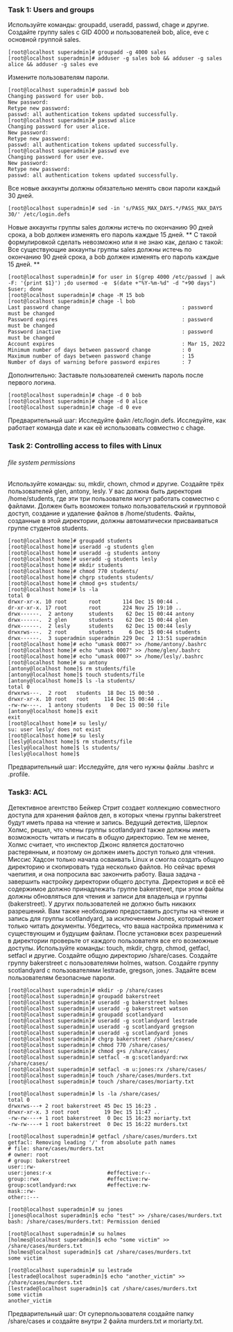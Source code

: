 ### Task 1: Users and groups
Используйте команды: groupadd, useradd, passwd, chage и другие.  
Создайте группу sales с GID 4000 и пользователей bob, alice, eve c основной группой sales.  
```
[root@localhost superadmin]# groupadd -g 4000 sales
[root@localhost superadmin]# adduser -g sales bob && adduser -g sales alice && adduser -g sales eve
```
Измените пользователям пароли.
```
[root@localhost superadmin]# passwd bob
Changing password for user bob.
New password: 
Retype new password: 
passwd: all authentication tokens updated successfully.
[root@localhost superadmin]# passwd alice
Changing password for user alice.
New password: 
Retype new password: 
passwd: all authentication tokens updated successfully.
[root@localhost superadmin]# passwd eve
Changing password for user eve.
New password: 
Retype new password: 
passwd: all authentication tokens updated successfully.
```
Все новые аккаунты должны обязательно менять свои пароли 
каждый 30 дней.
```
[root@localhost superadmin]# sed -in 's/PASS_MAX_DAYS.*/PASS_MAX_DAYS  30/' /etc/login.defs 
```
Новые аккаунты группы sales должны истечь по окончанию 90 
дней срока, а bob должен изменять его пароль каждые 15 
дней.
** С такой формулировкой сделать невозможно или я не знаю как, делаю с такой: 
Все существующие аккаунты группы sales должны истечь по окончанию 90 
дней срока, а bob должен изменять его пароль каждые 15 
дней. **
```
[root@localhost superadmin]# for user in $(grep 4000 /etc/passwd | awk -F: '{print $1}') ;do usermod -e  $(date +"%Y-%m-%d" -d "+90 days") $user; done
[root@localhost superadmin]# chage -M 15 bob
[root@localhost superadmin]# chage -l bob
Last password change                                    : password must be changed
Password expires                                        : password must be changed
Password inactive                                       : password must be changed
Account expires                                         : Mar 15, 2022
Minimum number of days between password change          : 0
Maximum number of days between password change          : 15
Number of days of warning before password expires       : 7
```
Дополнительно:
Заставьте пользователей сменить пароль после первого 
логина.
```
[root@localhost superadmin]# chage -d 0 bob
[root@localhost superadmin]# chage -d 0 alice
[root@localhost superadmin]# chage -d 0 eve
```
Предварительный шаг:
Исследуйте файл /etc/login.defs.
Исследуйте, как работает команда date и как её использовать 
совместно с chage.
### Task 2: Controlling access to files with Linux 
###### file system permissions
Используйте команды: su, mkdir, chown, chmod и другие.
Создайте трёх пользователей glen, antony, lesly.
У вас должна быть директория /home/students, где эти три 
пользователя могут работать совместно с файлами.
Должен быть возможен только пользовательский и групповой 
доступ, создание и удаление файлов в /home/students. 
Файлы, созданные в этой директории, должны автоматически 
присваиваться группе студентов students.
```
[root@localhost home]# groupadd students
[root@localhost home]# useradd -g students glen
[root@localhost home]# useradd -g students antony
[root@localhost home]# useradd -g students lesly
[root@localhost home]# mkdir students
[root@localhost home]# chmod 770 students/
[root@localhost home]# chgrp students students/
[root@localhost home]# chmod g+s students/
[root@localhost home]# ls -la
total 0
drwxr-xr-x. 10 root       root       114 Dec 15 00:44 .
dr-xr-xr-x. 17 root       root       224 Nov 25 19:10 ..
drwx------.  2 antony     students    62 Dec 15 00:44 antony
drwx------.  2 glen       students    62 Dec 15 00:44 glen
drwx------.  2 lesly      students    62 Dec 15 00:44 lesly
drwxrws---.  2 root       students     6 Dec 15 00:44 students
drwx------.  3 superadmin superadmin 229 Dec  2 13:51 superadmin
[root@localhost home]# echo "umask 0007" >> /home/antony/.bashrc 
[root@localhost home]# echo "umask 0007" >> /home/glen/.bashrc 
[root@localhost home]# echo "umask 0007" >> /home/lesly/.bashrc 
[root@localhost home]# su antony
[antony@localhost home]$ rm students/file 
[antony@localhost home]$ touch students/file
[antony@localhost home]$ ls -la students/
total 0
drwxrws---.  2 root   students  18 Dec 15 00:50 .
drwxr-xr-x. 10 root   root     114 Dec 15 00:44 ..
-rw-rw----.  1 antony students   0 Dec 15 00:50 file
[antony@localhost home]$ exit
exit
[root@localhost home]# su lesly/
su: user lesly/ does not exist
[root@localhost home]# su lesly
[lesly@localhost home]$ rm students/file 
[lesly@localhost home]$ ls students/
[lesly@localhost home]$ 
```
Предварительный шаг:
Исследуйте, для чего нужны файлы .bashrc и .profile.
### Task3: ACL
Детективное агентство Бейкер Стрит создает коллекцию 
совместного доступа для хранения файлов дел, в которых 
члены группы bakerstreet будут иметь права на чтение и 
запись.
Ведущий детектив, Шерлок Холмс, решил, что члены группы 
scotlandyard также должны иметь возможность читать и 
писать в общую директорию. Тем не менее, Холмс считает, что 
инспектор Джонс является достаточно растерянным, и поэтому 
он должен иметь доступ только для чтения. 
Миссис Хадсон только начала осваивать Linux и смогла создать 
общую директорию и скопировать туда несколько файлов. Но 
сейчас время чаепития, и она попросила вас закончить работу.
Ваша задача - завершить настройку директории общего 
доступа. 
Директория и всё её содержимое должно принадлежать группе
bakerstreet, при этом файлы должны обновляться для чтения 
и записи для владельца и группы (bakerstreet). У других 
пользователей не должно быть никаких разрешений. 
Вам также необходимо предоставить доступы на чтение и 
запись для группы scotlandyard, за исключением Jones, 
который может только читать документы.
Убедитесь, что ваша настройка применима к существующим и 
будущим файлам. После установки всех разрешений в 
директории проверьте от каждого пользователя все его 
возможные доступы.
Используйте команды: touch, mkdir, chgrp, chmod, getfacl, setfacl
и другие. 
Создайте общую директорию /share/cases.
Создайте группу bakerstreet с пользователями holmes, 
watson.
Создайте группу scotlandyard с пользователями lestrade, 
gregson, jones.
Задайте всем пользователям безопасные пароли.
```
[root@localhost superadmin]# mkdir -p /share/cases
[root@localhost superadmin]# groupadd bakerstreet
[root@localhost superadmin]# useradd -g bakerstreet holmes
[root@localhost superadmin]# useradd -g bakerstreet watson
[root@localhost superadmin]# groupadd scotlandyard
[root@localhost superadmin]# useradd -g scotlandyard lestrade
[root@localhost superadmin]# useradd -g scotlandyard gregson
[root@localhost superadmin]# useradd -g scotlandyard jones
[root@localhost superadmin]# chgrp bakerstreet /share/cases/
[root@localhost superadmin]# chmod 770 /share/cases/
[root@localhost superadmin]# chmod g+s /share/cases/
[root@localhost superadmin]# setfacl -m g:scotlandyard:rwx /share/cases/
[root@localhost superadmin]# setfacl -m u:jones:rx /share/cases/
[root@localhost superadmin]# touch /share/cases/murders.txt
[root@localhost superadmin]# touch /share/cases/moriarty.txt

[root@localhost superadmin]# ls -la /share/cases/
total 0
drwxrws---+ 2 root bakerstreet 45 Dec 15 16:23 .
drwxr-xr-x. 3 root root        19 Dec 15 11:47 ..
-rw-rw----+ 1 root bakerstreet  0 Dec 15 16:23 moriarty.txt
-rw-rw----+ 1 root bakerstreet  0 Dec 15 16:22 murders.txt

[root@localhost superadmin]# getfacl /share/cases/murders.txt 
getfacl: Removing leading '/' from absolute path names
# file: share/cases/murders.txt
# owner: root
# group: bakerstreet
user::rw-
user:jones:r-x                  #effective:r--
group::rwx                      #effective:rw-
group:scotlandyard:rwx          #effective:rw-
mask::rw-
other::---

[root@localhost superadmin]# su jones
[jones@localhost superadmin]$ echo "test" >> /share/cases/murders.txt 
bash: /share/cases/murders.txt: Permission denied

[root@localhost superadmin]# su holmes
[holmes@localhost superadmin]$ echo "some victim" >> /share/cases/murders.txt
[holmes@localhost superadmin]$ cat /share/cases/murders.txt 
some victim

[root@localhost superadmin]# su lestrade
[lestrade@localhost superadmin]$ echo "another_victim" >> /share/cases/murders.txt
[lestrade@localhost superadmin]$ cat /share/cases/murders.txt 
some victim
another_victim
```
Предварительный шаг:
От суперпользователя создайте папку /share/cases и создайте 
внутри 2 файла murders.txt и moriarty.txt.
